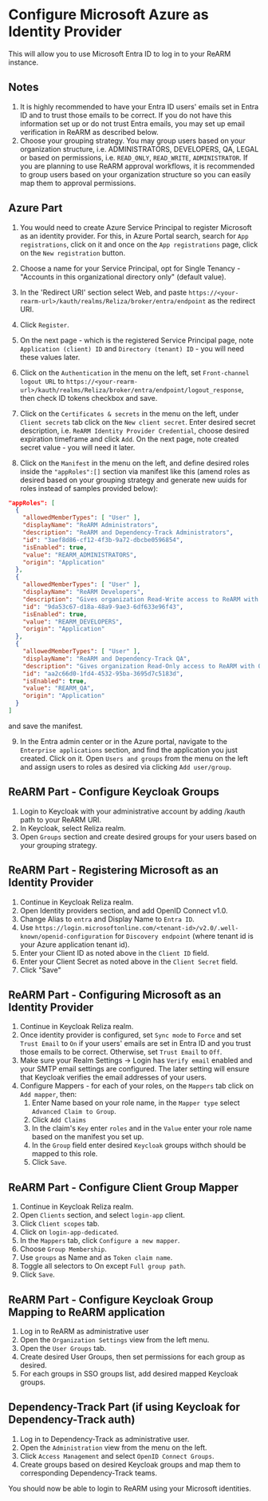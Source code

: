 # Configure Microsoft Azure as Identity Provider

This will allow you to use Microsoft Entra ID to log in to your ReARM instance.

## Notes
1. It is highly recommended to have your Entra ID users' emails set in Entra ID and to trust those emails to be correct. If you do not have this information set up or do not trust Entra emails, you may set up email verification in ReARM as described below.
2. Choose your grouping strategy. You may group users based on your organization structure, i.e. ADMINISTRATORS, DEVELOPERS, QA, LEGAL or based on permissions, i.e. `READ_ONLY`, `READ_WRITE`, `ADMINISTRATOR`. If you are planning to use ReARM approval workflows, it is recommended to group users based on your organization structure so you can easily map them to approval permissions.


## Azure Part
1. You would need to create Azure Service Principal to register Microsoft as an identity provider. For this, in Azure Portal search, search for `App registrations`, click on it and once on the `App registrations` page, click on the `New registration` button.

2. Choose a name for your Service Principal, opt for Single Tenancy - "Accounts in this organizational directory only" (default value).

3. In the 'Redirect URI' section select Web, and paste `https://<your-rearm-url>/kauth/realms/Reliza/broker/entra/endpoint` as the redirect URI.

4. Click `Register`.

5. On the next page - which is the registered Service Principal page, note `Application (client) ID` and `Directory (tenant) ID` - you will need these values later.

6. Click on the `Authentication` in the menu on the left, set `Front-channel logout URL` to `https://<your-rearm-url>/kauth/realms/Reliza/broker/entra/endpoint/logout_response`, then check ID tokens checkbox and save.

7. Click on the `Certificates & secrets` in the menu on the left, under `Client secrets` tab click on the `New client secret`. Enter desired secret description, i.e. `ReARM Identity Provider Credential`, choose desired expiration timeframe and click `Add`. On the next page, note created secret value - you will need it later.

8. Click on the `Manifest` in the menu on the left, and define desired roles inside the `"appRoles":[]` section via manifest like this (amend roles as desired based on your grouping strategy and generate new uuids for roles instead of samples provided below):

```json
"appRoles": [
  {
    "allowedMemberTypes": [ "User" ],
    "displayName": "ReARM Administrators",
    "description": "ReARM and Dependency-Track Administrators",
    "id": "3aef8d86-cf12-4f3b-9a72-dbcbe0596854",
    "isEnabled": true,
    "value": "REARM_ADMINISTRATORS",
    "origin": "Application"
  },
  {
    "allowedMemberTypes": [ "User" ],
    "displayName": "ReARM Developers",
    "description": "Gives organization Read-Write access to ReARM with DEV Approval permissions and Read access to Dependency-Track with permissions to participate in vulnerability and violation triage and audit",
    "id": "9da53c67-d18a-48a9-9ae3-6df633e96f43",
    "isEnabled": true,
    "value": "REARM_DEVELOPERS",
    "origin": "Application"
  },
  {
    "allowedMemberTypes": [ "User" ],
    "displayName": "ReARM and Dependency-Track QA",
    "description": "Gives organization Read-Only access to ReARM with QA Approval permissions and Read-Only access to Dependency-Track",
    "id": "aa2c66d0-1fd4-4532-95ba-3695d7c5183d",
    "isEnabled": true,
    "value": "REARM_QA",
    "origin": "Application"
  }
]
```

and save the manifest.

9. In the Entra admin center or in the Azure portal, navigate to the `Enterprise applications` section, and find the application you just created. Click on it. Open `Users and groups` from the menu on the left and assign users to roles as desired via clicking `Add user/group`.

## ReARM Part - Configure Keycloak Groups
1. Login to Keycloak with your administrative account by adding /kauth path to your ReARM URI.
2. In Keycloak, select Reliza realm.
3. Open `Groups` section and create desired groups for your users based on your grouping strategy.

## ReARM Part - Registering Microsoft as an Identity Provider
1. Continue in Keycloak Reliza realm.
2. Open Identity providers section, and add OpenID Connect v1.0.
3. Change Alias to `entra` and Display Name to `Entra ID`.
4. Use `https://login.microsoftonline.com/<tenant-id>/v2.0/.well-known/openid-configuration` for `Discovery endpoint` (where tenant id is your Azure application tenant id).
5. Enter your Client ID as noted above in the `Client ID` field.
6. Enter your Client Secret as noted above in the `Client Secret` field.
7. Click "Save"

## ReARM Part - Configuring Microsoft as an Identity Provider
1. Continue in Keycloak Reliza realm.
2. Once identity provider is configured, set `Sync mode` to `Force` and set `Trust Email` to `On` if your users' emails are set in Entra ID and you trust those emails to be correct. Otherwise, set `Trust Email` to `Off`.
3. Make sure your Realm Settings -> Login has `Verify email` enabled and your SMTP email settings are configured. The later setting will ensure that Keycloak verifies the email addresses of your users.
4. Configure Mappers - for each of your roles, on the `Mappers` tab click on `Add mapper`, then: 
   1. Enter Name based on your role name, in the `Mapper type` select `Advanced Claim to Group`. 
   2. Click `Add Claims`
   3. In the claim's `Key` enter `roles` and in the `Value` enter your role name based on the manifest you set up.
   4. In the `Group` field enter desired `Keycloak` groups withch should be mapped to this role.
   5. Click `Save`.

## ReARM Part - Configure Client Group Mapper
1. Continue in Keycloak Reliza realm.
2. Open `Clients` section, and select `login-app` client.
3. Click `Client scopes` tab.
4. Click on `login-app-dedicated`.
5. In the `Mappers` tab, click `Configure a new mapper`.
6. Choose `Group Membership`.
7. Use `groups` as Name and as `Token claim name`.
8. Toggle all selectors to On except `Full group path`.
9. Click `Save`.

## ReARM Part - Configure Keycloak Group Mapping to ReARM application
1. Log in to ReARM as administrative user
2. Open the `Organization Settings` view from the left menu.
3. Open the `User Groups` tab.
4. Create desired User Groups, then set permissions for each group as desired.
5. For each groups in SSO groups list, add desired mapped Keycloak groups.


## Dependency-Track Part (if using Keycloak for Dependency-Track auth)
1. Log in to Dependency-Track as administrative user.
2. Open the `Administration` view from the menu on the left.
3. Click `Access Management` and select `OpenID Connect Groups`.
4. Create groups based on desired Keycloak groups and map them to corresponding Dependency-Track teams.

You should now be able to login to ReARM using your Microsoft identities.